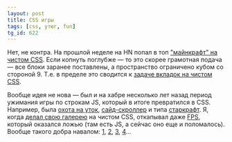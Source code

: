 ```yaml
---
layout: post
title: CSS игры
tags: [css, утюг, fun]
tg_id: 622
---
```

Нет, не контра. На прошлой неделе на HN попал в топ ["майнкрафт" на чистом CSS](https://benjaminaster.com/css-minecraft/). Если копнуть поглубже — то это скорее грамотная подача — все блоки заранее поставлены, а пространство ограничено кубом со стороной 9. Т.е. в пределе это сводится к [задаче вкладок на чистом CSS](/2023/07/20/css-tabs.html).

Вообще идея не нова — был и на хабре несколько лет назад период ужимания игры по строкам JS, который в итоге превратился в CSS. Например, была [охота на уток](https://habr.com/ru/articles/267701/), [сайд-скроллер](https://habr.com/ru/articles/203048/) и типа [старкрафт](https://habr.com/ru/articles/267801/). Я, когда [делал свою галерею](/2020/05/03/css-impressions.html) на чистом CSS, откапывал даже [FPS](https://keithclark.co.uk/labs/css-fps/), который оказался ложью (там есть JS, а сейчас оно еще и поломалось). Вообще такого добра навалом: [1](https://freefrontend.com/css-games/), [2](https://speckyboy.com/pure-css-games/), [3](https://codepen.io/collection/AKkZro), [4](https://wdrfree.com/253/pure-css-games)...

